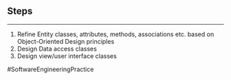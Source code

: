 ## Steps
---
1) Refine Entity classes, attributes, methods, associations etc. based on Object-Oriented Design principles
2) Design Data access classes
3) Design view/user interface classes

#SoftwareEngineeringPractice 